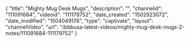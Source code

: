 {
    "title": "Mighty Mug  Desk Mugs",
    "description": "",
    "channelid": "111091684",
    "videoid": "111179752",
    "date_created": "1502923072",
    "date_modified": "1504049176",
    "type": "captivate",
    "layout": "channelVideo",
    "url": "\/bbbusa-latest-videos\/mighty-mug-desk-mugs-2-notes\/111091684-111179752"
}